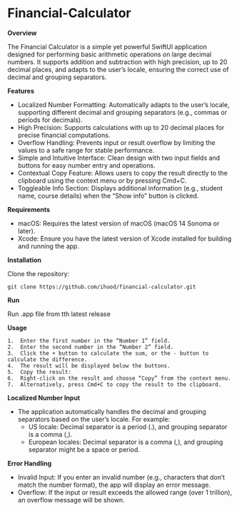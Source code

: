 # Financial-Calculator

**Overview**

The Financial Calculator is a simple yet powerful SwiftUI application designed for performing basic arithmetic operations on large decimal numbers. It supports addition and subtraction with high precision, up to 20 decimal places, and adapts to the user’s locale, ensuring the correct use of decimal and grouping separators.

**Features**

- Localized Number Formatting: Automatically adapts to the user’s locale, supporting different decimal and grouping separators (e.g., commas or periods for decimals).
- High Precision: Supports calculations with up to 20 decimal places for precise financial computations.
- Overflow Handling: Prevents input or result overflow by limiting the values to a safe range for stable performance.
- Simple and Intuitive Interface: Clean design with two input fields and buttons for easy number entry and operations.
- Contextual Copy Feature: Allows users to copy the result directly to the clipboard using the context menu or by pressing Cmd+C.
- Toggleable Info Section: Displays additional information (e.g., student name, course details) when the “Show info” button is clicked.

**Requirements**

- macOS: Requires the latest version of macOS (macOS 14 Sonoma or later).
- Xcode: Ensure you have the latest version of Xcode installed for building and running the app.

**Installation**

Clone the repository:

```git clone https://github.com/ihuod/financial-calculator.git```

**Run** <br>

Run .app file from tth latest release

**Usage**

	1.	Enter the first number in the “Number 1” field.
	2.	Enter the second number in the “Number 2” field.
	3.	Click the + button to calculate the sum, or the - button to calculate the difference.
	4.	The result will be displayed below the buttons.
	5.	Copy the result:
	6.	Right-click on the result and choose “Copy” from the context menu.
	7.	Alternatively, press Cmd+C to copy the result to the clipboard.

**Localized Number Input**

-	The application automatically handles the decimal and grouping separators based on the user’s locale. For example:
    - US locale: Decimal separator is a period (.), and grouping separator is a comma (,).
    - European locales: Decimal separator is a comma (,), and grouping separator might be a space or period.

**Error Handling**

-	Invalid Input: If you enter an invalid number (e.g., characters that don’t match the number format), the app will display an error message.
-	Overflow: If the input or result exceeds the allowed range (over 1 trillion), an overflow message will be shown.
